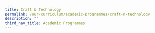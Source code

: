 ```yaml
---
title: Craft & Technology
permalink: /our-curriculum/academic-programmes/craft-n-technology
description: ""
third_nav_title: Academic Programmes
---
```

